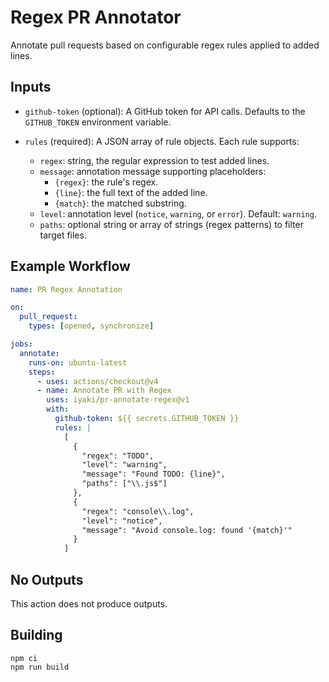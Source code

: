 # Regex PR Annotator

Annotate pull requests based on configurable regex rules applied to added lines.

## Inputs

- `github-token` (optional): A GitHub token for API calls. Defaults to the `GITHUB_TOKEN` environment variable.

- `rules` (required): A JSON array of rule objects. Each rule supports:
  - `regex`: string, the regular expression to test added lines.
  - `message`: annotation message supporting placeholders:
    - `{regex}`: the rule's regex.
    - `{line}`: the full text of the added line.
    - `{match}`: the matched substring.
  - `level`: annotation level (`notice`, `warning`, or `error`). Default: `warning`.
  - `paths`: optional string or array of strings (regex patterns) to filter target files.

## Example Workflow

```yaml
name: PR Regex Annotation

on:
  pull_request:
    types: [opened, synchronize]

jobs:
  annotate:
    runs-on: ubuntu-latest
    steps:
      - uses: actions/checkout@v4
      - name: Annotate PR with Regex
        uses: iyaki/pr-annotate-regex@v1
        with:
          github-token: ${{ secrets.GITHUB_TOKEN }}
          rules: |
            [
              {
                "regex": "TODO",
                "level": "warning",
                "message": "Found TODO: {line}",
                "paths": ["\\.js$"]
              },
              {
                "regex": "console\\.log",
                "level": "notice",
                "message": "Avoid console.log: found '{match}'"
              }
            ]
```

## No Outputs

This action does not produce outputs.

## Building

```shell
npm ci
npm run build
```
